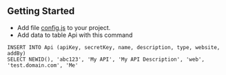## Getting Started

* Add file <a href="https://raw.githubusercontent.com/piriya-online/auth/559cc5d43c8de48ceef9eb7d35122bd342a5da86/config.js" target="_blank">config.js</a> to your project.
* Add data to table Api with this command
```
INSERT INTO Api (apiKey, secretKey, name, description, type, website, addBy)
SELECT NEWID(), 'abc123', 'My API', 'My API Description', 'web', 'test.domain.com', 'Me'
```
